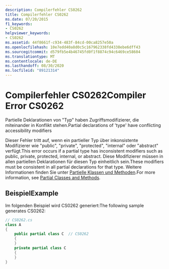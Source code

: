 ```yaml
---
description: Compilerfehler CS0262
title: Compilerfehler CS0262
ms.date: 07/20/2015
f1_keywords:
- CS0262
helpviewer_keywords:
- CS0262
ms.assetid: 44f8661f-c934-483f-84cd-00ca8257e50a
ms.openlocfilehash: 10e7edd40a8d0c5c167962338fd4338ebe6dff43
ms.sourcegitcommit: d579fb5e4b46745fd0f1f8874c94c6469ce58604
ms.translationtype: MT
ms.contentlocale: de-DE
ms.lasthandoff: 08/30/2020
ms.locfileid: "89121314"
---
```

# <a name="compiler-error-cs0262"></a><span data-ttu-id="d5a93-103">Compilerfehler CS0262</span><span class="sxs-lookup"><span data-stu-id="d5a93-103">Compiler Error CS0262</span></span>
<span data-ttu-id="d5a93-104">Partielle Deklarationen von "Typ" haben Zugriffsmodifizierer, die miteinander in Konflikt stehen.</span><span class="sxs-lookup"><span data-stu-id="d5a93-104">Partial declarations of 'type' have conflicting accessibility modifiers</span></span>  
  
 <span data-ttu-id="d5a93-105">Dieser Fehler tritt auf, wenn ein partieller Typ über inkonsistente Modifizierer wie "public", "private", "protected", "internal" oder "abstract" verfügt.</span><span class="sxs-lookup"><span data-stu-id="d5a93-105">This error occurs if a partial type has inconsistent modifiers such as public, private, protected, internal, or abstract.</span></span> <span data-ttu-id="d5a93-106">Diese Modifizierer müssen in allen partiellen Deklarationen für diesen Typ einheitlich sein.</span><span class="sxs-lookup"><span data-stu-id="d5a93-106">These modifiers must be consistent in all partial declarations for that type.</span></span> <span data-ttu-id="d5a93-107">Weitere Informationen finden Sie unter [Partielle Klassen und Methoden](../programming-guide/classes-and-structs/partial-classes-and-methods.md).</span><span class="sxs-lookup"><span data-stu-id="d5a93-107">For more information, see [Partial Classes and Methods](../programming-guide/classes-and-structs/partial-classes-and-methods.md).</span></span>  
  
## <a name="example"></a><span data-ttu-id="d5a93-108">Beispiel</span><span class="sxs-lookup"><span data-stu-id="d5a93-108">Example</span></span>  
 <span data-ttu-id="d5a93-109">Im folgenden Beispiel wird CS0262 generiert:</span><span class="sxs-lookup"><span data-stu-id="d5a93-109">The following sample generates CS0262:</span></span>  
  
```csharp  
// CS0262.cs  
class A  
{  
    public partial class C  // CS0262  
    {  
    }  
    private partial class C  
    {  
    }  
}  
```
